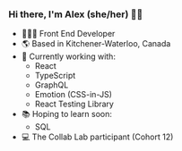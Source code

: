 ### Hi there, I'm Alex (she/her) 👋🏻

<!--
**alexandra-lim/alexandra-lim** is a ✨ _special_ ✨ repository because its `README.md` (this file) appears on your GitHub profile.-->

<!--
- 🔭 I’m currently working on ...
- 🌱 I’m currently learning ...
- 👯 I’m looking to collaborate on ...
- 🤔 I’m looking for help with ...
- 💬 Ask me about ...
- 📫 How to reach me: ...
- 😄 Pronouns: ...
- ⚡ Fun fact: ...
-->

- 👩🏻‍💻 Front End Developer
- 🌎 Based in Kitchener-Waterloo, Canada
- 🌱 Currently working with:
  - React
  - TypeScript
  - GraphQL
  - Emotion (CSS-in-JS)
  - React Testing Library
- 📚 Hoping to learn soon:
  - SQL
- 💻 The Collab Lab participant (Cohort 12)


